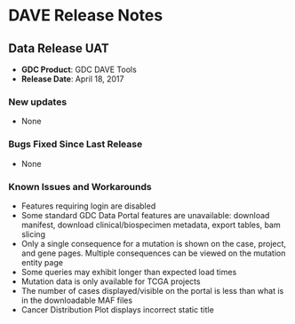 # DAVE Release Notes

## Data Release UAT

* __GDC Product__: GDC DAVE Tools
* __Release Date__: April 18, 2017

### New updates

* None

### Bugs Fixed Since Last Release

* None

### Known Issues and Workarounds

* Features requiring login are disabled
* Some standard GDC Data Portal features are unavailable: download manifest, download clinical/biospecimen metadata, export tables, bam slicing
* Only a single consequence for a mutation is shown on the case, project, and gene pages.  Multiple consequences can be viewed on the mutation entity page
* Some queries may exhibit longer than expected load times
* Mutation data is only available for TCGA projects
* The number of cases displayed/visible on the portal is less than what is in the downloadable MAF files <!--SV-624-->
* Cancer Distribution Plot displays incorrect static title <!--SV-614-->
